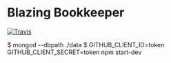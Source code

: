 # Blazing Bookkeeper

[![Travis](https://img.shields.io/travis/danschultzer/blazing-bookkeeper-server/master.svg)](https://travis-ci.org/danschultzer/blazing-bookkeeper-server/)

$ mongod --dbpath ./data
$ GITHUB_CLIENT_ID=token GITHUB_CLIENT_SECRET=token npm start-dev
